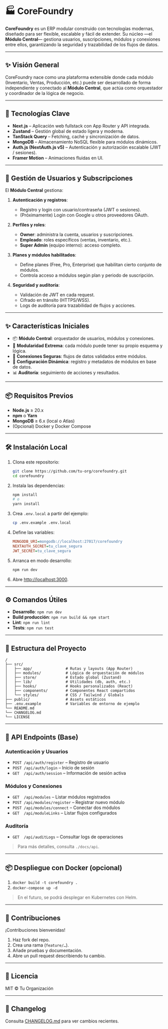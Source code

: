 # 🏭 CoreFoundry

**CoreFoundry** es un ERP modular construido con tecnologías modernas, diseñado para ser flexible, escalable y fácil de extender. Su núcleo —el **Módulo Central**— gestiona usuarios, suscripciones, módulos y conexiones entre ellos, garantizando la seguridad y trazabilidad de los flujos de datos.

---

## ✨ Visión General

CoreFoundry nace como una plataforma extensible donde cada módulo (Inventario, Ventas, Producción, etc.) puede ser desarrollado de forma independiente y conectado al **Módulo Central**, que actúa como orquestador y coordinador de la lógica de negocio.

---

## 🧹 Tecnologías Clave

- **Next.js** – Aplicación web fullstack con App Router y API integrada.
- **Zustand** – Gestión global de estado ligera y moderna.
- **TanStack Query** – Fetching, caché y sincronización de datos.
- **MongoDB** – Almacenamiento NoSQL flexible para módulos dinámicos.
- **Auth.js (NextAuth.js v5)** – Autenticación y autorización escalable (JWT / sesiones).
- **Framer Motion** – Animaciones fluidas en UI.

---

## 🔑 Gestión de Usuarios y Subscripciones

El **Módulo Central** gestiona:

1. **Autenticación y registros**:

    - Registro y login con usuario/contraseña (JWT o sesiones).
    - (Próximamente) Login con Google u otros proveedores OAuth.

2. **Perfiles y roles**:

    - **Owner**: administra la cuenta, usuarios y suscripciones.
    - **Empleado**: roles específicos (ventas, inventario, etc.).
    - **Super Admin** (equipo interno): acceso completo.

3. **Planes y módulos habilitados**:

    - Define planes (Free, Pro, Enterprise) que habilitan cierto conjunto de módulos.
    - Controla acceso a módulos según plan y periodo de suscripción.

4. **Seguridad y auditoría**:

    - Validación de JWT en cada request.
    - Cifrado en tránsito (HTTPS/WSS).
    - Logs de auditoría para trazabilidad de flujos y acciones.

---

## ✨ Características Iniciales

- 📦 **Módulo Central**: orquestador de usuarios, módulos y conexiones.
- 🧱 **Modularidad Extrema**: cada módulo puede tener su propio esquema y lógica.
- 🔗 **Conexiones Seguras**: flujos de datos validados entre módulos.
- 🔧 **Configuración Dinámica**: registro y metadatos de módulos en base de datos.
- 📊 **Auditoría**: seguimiento de acciones y resultados.

---

## 📦 Requisitos Previos

- **Node.js** ≥ 20.x
- **npm** o **Yarn**
- **MongoDB** ≥ 6.x (local o Atlas)
- (Opcional) Docker y Docker Compose

---

## 🛠️ Instalación Local

1. Clona este repositorio:

   ```bash
   git clone https://github.com/tu-org/corefoundry.git
   cd corefoundry
   ```

2. Instala las dependencias:

   ```bash
   npm install
   # o
   yarn install
   ```

3. Crea `.env.local` a partir del ejemplo:

   ```bash
   cp .env.example .env.local
   ```

4. Define las variables:

   ```ini
   MONGODB_URI=mongodb://localhost:27017/corefoundry
   NEXTAUTH_SECRET=tu_clave_segura
   JWT_SECRET=tu_clave_segura
   ```

5. Arranca en modo desarrollo:

   ```bash
   npm run dev
   ```

6. Abre [http://localhost:3000](http://localhost:3000).

---

## ⚙️ Comandos Útiles

- **Desarrollo**: `npm run dev`
- **Build producción**: `npm run build && npm start`
- **Lint**: `npm run lint`
- **Tests**: `npm run test`

---

## 📂 Estructura del Proyecto

```
/
├── src/
│   ├── app/               # Rutas y layouts (App Router)
│   ├── modules/           # Lógica de orquestación de módulos
│   ├── store/             # Estado global (Zustand)
│   ├── lib/               # Utilidades (db, auth, etc.)
│   ├── hooks/             # Hooks personalizados (React)
│   ├── components/        # Componentes React compartidos
│   └── styles/            # CSS / Tailwind / Globals
├── public/                # Assets estáticos
├── .env.example           # Variables de entorno de ejemplo
└── README.md
└── CHANGELOG.md
└── LICENSE
```

---

## 📡 API Endpoints (Base)

### Autenticación y Usuarios

- `POST /api/auth/register` – Registro de usuario
- `POST /api/auth/login` – Inicio de sesión
- `GET  /api/auth/session` – Información de sesión activa

### Módulos y Conexiones

- `GET  /api/modules` – Listar módulos registrados
- `POST /api/modules/register` – Registrar nuevo módulo
- `POST /api/modules/connect` – Conectar dos módulos
- `GET  /api/moduleLinks` – Listar flujos configurados

### Auditoría

- `GET  /api/auditLogs` – Consultar logs de operaciones

> Para más detalles, consulta `./docs/api`.

---

## 📦 Despliegue con Docker (opcional)

1. `docker build -t corefoundry .`
2. `docker-compose up -d`

> En el futuro, se podrá desplegar en Kubernetes con Helm.

---

## 🤝 Contribuciones

¡Contribuciones bienvenidas!

1. Haz fork del repo.
2. Crea una rama (`feature/…`).
3. Añade pruebas y documentación.
4. Abre un pull request describiendo tu cambio.

---

## 📜 Licencia

MIT © Tu Organización

---

## 📅 Changelog

Consulta [CHANGELOG.md](./CHANGELOG.md) para ver cambios recientes.

